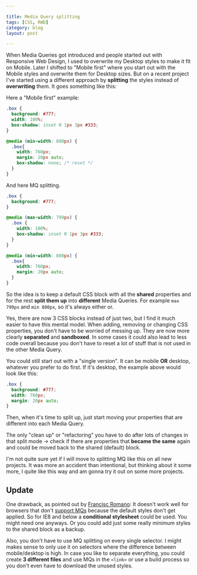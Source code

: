 ```yaml
---

title: Media Query splitting
tags: [CSS, RWD]
category: blog
layout: post

---
```


When Media Queries got introduced and people started out with Responsive Web Design, I used to overwrite my Desktop styles to make it fit on Mobile. Later I shifted to "Mobile first" where you start out with the Mobile styles and overwrite them for Desktop sizes. But on a recent project I've started using a different approach by __splitting__ the styles instead of __overwriting__ them. It goes something like this:

Here a "Mobile first" example:

```css
.box {
  background: #777;
  width: 100%;
  box-shadow: inset 0 1px 3px #333;
}

@media (min-width: 800px) {
  .box{
    width: 760px;
    margin: 20px auto;
    box-shadow: none; /* reset */
  }
}
```

And here MQ splitting.

```css
.box {
  background: #777;
}

@media (max-width: 799px) {
  .box {
    width: 100%;
    box-shadow: inset 0 1px 3px #333;
  }
}

@media (min-width: 800px) {
  .box{
    width: 760px;
    margin: 20px auto;
  }
}
```

So the idea is to keep a default CSS block with all the __shared__ properties and for the rest __split them up__ into __different__ Media Queries. For example `max 799px` and `min 800px`, so it's always either or.

Yes, there are now 3 CSS blocks instead of just two, but I find it much easier to have this mental model. When adding, removing or changing CSS properties, you don't have to be worried of messing up. They are now more clearly __separated__ and __sandboxed__. In some cases it could also lead to less code overall because you don't have to reset a lot of stuff that is not used in the other Media Query.

You could still start out with a "single version". It can be mobile __OR__ desktop, whatever you prefer to do first. If it's desktop, the example above would look like this:

```css
.box {
  background: #777;
  width: 760px;
  margin: 20px auto;
}
```

Then, when it's time to split up, just start moving your properties that are different into each Media Query.

The only "clean up" or "refactoring" you have to do after lots of changes in that split mode -> check if there are properties that __became the same__ again and could be moved back to the shared (default) block.

I'm not quite sure yet if I will move to splitting MQ like this on all new projects. It was more an accident than intentional, but thinking about it some more, I quite like this way and am gonna try it out on some more projects.


## Update

One drawback, as pointed out by [Francisc Romano](https://twitter.com/franciscromano/status/240808834250190850): It doesn't work well for browsers that don't [support MQs](http://caniuse.com/#feat=css-mediaqueries) because the default styles don't get applied. So for IE8 and below a __conditional stylesheet__ could be used. You might need one anyways. Or you could add just some really minimum styles to the shared block as a backup.

Also, you don't have to use MQ splitting on every single selector. I might makes sense to only use it on selectors where the difference between mobile/desktop is high. In case you like to separate everything, you could create __3 different files__ and use MQs in the `<link>` or use a build process so you don't even have to download the unused styles.
